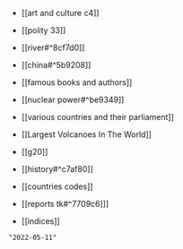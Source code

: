 - [[art and culture c4]]
- [[polity 33]]

- [[river#^8cf7d0]]
- [[china#^5b9208]]
- [[famous books and authors]]
- [[nuclear power#^be9349]]
- [[various countries and their parliament]]
- [[Largest Volcanoes In The World]]
- [[g20]]
- [[history#^c7af80]]
- [[countries codes]]
- [[reports tk#^7709c6]]]
- [[indices]]

```query 2021-11-03 06:15
"2022-05-11"
```